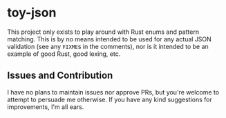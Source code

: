 # toy-json
This project only exists to play around with Rust enums and pattern matching. This is by no means intended to be used for any actual JSON validation (see any `FIXME`s in the comments), nor is it intended to be an example of good Rust, good lexing, etc.

## Issues and Contribution
I have no plans to maintain issues nor approve PRs, but you're welcome to attempt to persuade me otherwise. If you have any kind suggestions for improvements, I'm all ears.